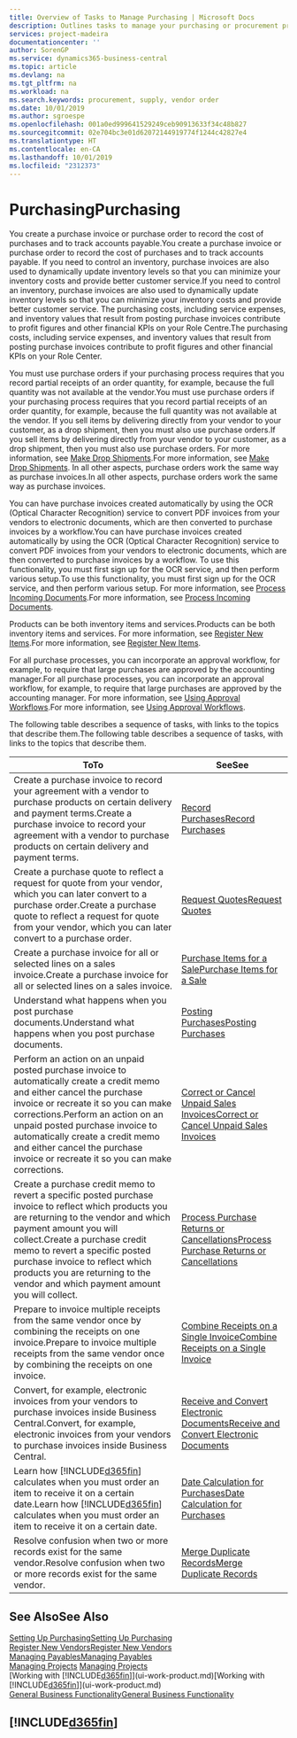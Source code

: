 ```yaml
---
title: Overview of Tasks to Manage Purchasing | Microsoft Docs
description: Outlines tasks to manage your purchasing or procurement processes, including how purchase invoices and purchase orders work.
services: project-madeira
documentationcenter: ''
author: SorenGP
ms.service: dynamics365-business-central
ms.topic: article
ms.devlang: na
ms.tgt_pltfrm: na
ms.workload: na
ms.search.keywords: procurement, supply, vendor order
ms.date: 10/01/2019
ms.author: sgroespe
ms.openlocfilehash: 001a0ed999641529249ceb90913633f34c48b827
ms.sourcegitcommit: 02e704bc3e01d62072144919774f1244c42827e4
ms.translationtype: HT
ms.contentlocale: en-CA
ms.lasthandoff: 10/01/2019
ms.locfileid: "2312373"
---
```

# <a name="purchasing"></a><span data-ttu-id="62ad6-103">Purchasing</span><span class="sxs-lookup"><span data-stu-id="62ad6-103">Purchasing</span></span>
<span data-ttu-id="62ad6-104">You create a purchase invoice or purchase order to record the cost of purchases and to track accounts payable.</span><span class="sxs-lookup"><span data-stu-id="62ad6-104">You create a purchase invoice or purchase order to record the cost of purchases and to track accounts payable.</span></span> <span data-ttu-id="62ad6-105">If you need to control an inventory, purchase invoices are also used to dynamically update inventory levels so that you can minimize your inventory costs and provide better customer service.</span><span class="sxs-lookup"><span data-stu-id="62ad6-105">If you need to control an inventory, purchase invoices are also used to dynamically update inventory levels so that you can minimize your inventory costs and provide better customer service.</span></span> <span data-ttu-id="62ad6-106">The purchasing costs, including service expenses, and inventory values that result from posting purchase invoices contribute to profit figures and other financial KPIs on your Role Centre.</span><span class="sxs-lookup"><span data-stu-id="62ad6-106">The purchasing costs, including service expenses, and inventory values that result from posting purchase invoices contribute to profit figures and other financial KPIs on your Role Center.</span></span>

<span data-ttu-id="62ad6-107">You must use purchase orders if your purchasing process requires that you record partial receipts of an order quantity, for example, because the full quantity was not available at the vendor.</span><span class="sxs-lookup"><span data-stu-id="62ad6-107">You must use purchase orders if your purchasing process requires that you record partial receipts of an order quantity, for example, because the full quantity was not available at the vendor.</span></span> <span data-ttu-id="62ad6-108">If you sell items by delivering directly from your vendor to your customer, as a drop shipment, then you must also use purchase orders.</span><span class="sxs-lookup"><span data-stu-id="62ad6-108">If you sell items by delivering directly from your vendor to your customer, as a drop shipment, then you must also use purchase orders.</span></span> <span data-ttu-id="62ad6-109">For more information, see [Make Drop Shipments](sales-how-drop-shipment.md).</span><span class="sxs-lookup"><span data-stu-id="62ad6-109">For more information, see [Make Drop Shipments](sales-how-drop-shipment.md).</span></span> <span data-ttu-id="62ad6-110">In all other aspects, purchase orders work the same way as purchase invoices.</span><span class="sxs-lookup"><span data-stu-id="62ad6-110">In all other aspects, purchase orders work the same way as purchase invoices.</span></span>

<span data-ttu-id="62ad6-111">You can have purchase invoices created automatically by using the OCR (Optical Character Recognition) service to convert PDF invoices from your vendors to electronic documents, which are then converted to purchase invoices by a workflow.</span><span class="sxs-lookup"><span data-stu-id="62ad6-111">You can have purchase invoices created automatically by using the OCR (Optical Character Recognition) service to convert PDF invoices from your vendors to electronic documents, which are then converted to purchase invoices by a workflow.</span></span> <span data-ttu-id="62ad6-112">To use this functionality, you must first sign up for the OCR service, and then perform various setup.</span><span class="sxs-lookup"><span data-stu-id="62ad6-112">To use this functionality, you must first sign up for the OCR service, and then perform various setup.</span></span> <span data-ttu-id="62ad6-113">For more information, see [Process Incoming Documents](across-process-income-documents.md).</span><span class="sxs-lookup"><span data-stu-id="62ad6-113">For more information, see [Process Incoming Documents](across-process-income-documents.md).</span></span>      

<span data-ttu-id="62ad6-114">Products can be both inventory items and services.</span><span class="sxs-lookup"><span data-stu-id="62ad6-114">Products can be both inventory items and services.</span></span> <span data-ttu-id="62ad6-115">For more information, see [Register New Items](inventory-how-register-new-items.md).</span><span class="sxs-lookup"><span data-stu-id="62ad6-115">For more information, see [Register New Items](inventory-how-register-new-items.md).</span></span>

<span data-ttu-id="62ad6-116">For all purchase processes, you can incorporate an approval workflow, for example, to require that large purchases are approved by the accounting manager.</span><span class="sxs-lookup"><span data-stu-id="62ad6-116">For all purchase processes, you can incorporate an approval workflow, for example, to require that large purchases are approved by the accounting manager.</span></span> <span data-ttu-id="62ad6-117">For more information, see [Using Approval Workflows](across-how-use-approval-workflows.md).</span><span class="sxs-lookup"><span data-stu-id="62ad6-117">For more information, see [Using Approval Workflows](across-how-use-approval-workflows.md).</span></span>

<span data-ttu-id="62ad6-118">The following table describes a sequence of tasks, with links to the topics that describe them.</span><span class="sxs-lookup"><span data-stu-id="62ad6-118">The following table describes a sequence of tasks, with links to the topics that describe them.</span></span>

| <span data-ttu-id="62ad6-119">To</span><span class="sxs-lookup"><span data-stu-id="62ad6-119">To</span></span> | <span data-ttu-id="62ad6-120">See</span><span class="sxs-lookup"><span data-stu-id="62ad6-120">See</span></span> |
| --- | --- |
| <span data-ttu-id="62ad6-121">Create a purchase invoice to record your agreement with a vendor to purchase products on certain delivery and payment terms.</span><span class="sxs-lookup"><span data-stu-id="62ad6-121">Create a purchase invoice to record your agreement with a vendor to purchase products on certain delivery and payment terms.</span></span> |[<span data-ttu-id="62ad6-122">Record Purchases</span><span class="sxs-lookup"><span data-stu-id="62ad6-122">Record Purchases</span></span>](purchasing-how-record-purchases.md) |
|<span data-ttu-id="62ad6-123">Create a purchase quote to reflect a request for quote from your vendor, which you can later convert to a purchase order.</span><span class="sxs-lookup"><span data-stu-id="62ad6-123">Create a purchase quote to reflect a request for quote from your vendor, which you can later convert to a purchase order.</span></span>|[<span data-ttu-id="62ad6-124">Request Quotes</span><span class="sxs-lookup"><span data-stu-id="62ad6-124">Request Quotes</span></span>](purchasing-how-request-quotes.md)|
| <span data-ttu-id="62ad6-125">Create a purchase invoice for all or selected lines on a sales invoice.</span><span class="sxs-lookup"><span data-stu-id="62ad6-125">Create a purchase invoice for all or selected lines on a sales invoice.</span></span> |[<span data-ttu-id="62ad6-126">Purchase Items for a Sale</span><span class="sxs-lookup"><span data-stu-id="62ad6-126">Purchase Items for a Sale</span></span>](purchasing-how-purchase-products-sale.md) |
|<span data-ttu-id="62ad6-127">Understand what happens when you post purchase documents.</span><span class="sxs-lookup"><span data-stu-id="62ad6-127">Understand what happens when you post purchase documents.</span></span>|[<span data-ttu-id="62ad6-128">Posting Purchases</span><span class="sxs-lookup"><span data-stu-id="62ad6-128">Posting Purchases</span></span>](ui-post-purchases.md)|
| <span data-ttu-id="62ad6-129">Perform an action on an unpaid posted purchase invoice to automatically create a credit memo and either cancel the purchase invoice or recreate it so you can make corrections.</span><span class="sxs-lookup"><span data-stu-id="62ad6-129">Perform an action on an unpaid posted purchase invoice to automatically create a credit memo and either cancel the purchase invoice or recreate it so you can make corrections.</span></span> |[<span data-ttu-id="62ad6-130">Correct or Cancel Unpaid Sales Invoices</span><span class="sxs-lookup"><span data-stu-id="62ad6-130">Correct or Cancel Unpaid Sales Invoices</span></span>](purchasing-how-correct-cancel-unpaid-purchase-invoices.md) |
| <span data-ttu-id="62ad6-131">Create a purchase credit memo to revert a specific posted purchase invoice to reflect which products you are returning to the vendor and which payment amount you will collect.</span><span class="sxs-lookup"><span data-stu-id="62ad6-131">Create a purchase credit memo to revert a specific posted purchase invoice to reflect which products you are returning to the vendor and which payment amount you will collect.</span></span> |[<span data-ttu-id="62ad6-132">Process Purchase Returns or Cancellations</span><span class="sxs-lookup"><span data-stu-id="62ad6-132">Process Purchase Returns or Cancellations</span></span>](purchasing-how-register-new-vendors.md) |
|<span data-ttu-id="62ad6-133">Prepare to invoice multiple receipts from the same vendor once by combining the receipts on one invoice.</span><span class="sxs-lookup"><span data-stu-id="62ad6-133">Prepare to invoice multiple receipts from the same vendor once by combining the receipts on one invoice.</span></span>|[<span data-ttu-id="62ad6-134">Combine Receipts on a Single Invoice</span><span class="sxs-lookup"><span data-stu-id="62ad6-134">Combine Receipts on a Single Invoice</span></span>](purchasing-how-to-combine-receipts.md)|
|<span data-ttu-id="62ad6-135">Convert, for example, electronic invoices from your vendors to purchase invoices inside Business Central.</span><span class="sxs-lookup"><span data-stu-id="62ad6-135">Convert, for example, electronic invoices from your vendors to purchase invoices inside Business Central.</span></span>|[<span data-ttu-id="62ad6-136">Receive and Convert Electronic Documents</span><span class="sxs-lookup"><span data-stu-id="62ad6-136">Receive and Convert Electronic Documents</span></span>](purchasing-how-to-receive-and-convert-electronic-documents.md)|
| <span data-ttu-id="62ad6-137">Learn how [!INCLUDE[d365fin](includes/d365fin_md.md)] calculates when you must order an item to receive it on a certain date.</span><span class="sxs-lookup"><span data-stu-id="62ad6-137">Learn how [!INCLUDE[d365fin](includes/d365fin_md.md)] calculates when you must order an item to receive it on a certain date.</span></span>|[<span data-ttu-id="62ad6-138">Date Calculation for Purchases</span><span class="sxs-lookup"><span data-stu-id="62ad6-138">Date Calculation for Purchases</span></span>](purchasing-date-calculation-for-purchases.md)|
|<span data-ttu-id="62ad6-139">Resolve confusion when two or more records exist for the same vendor.</span><span class="sxs-lookup"><span data-stu-id="62ad6-139">Resolve confusion when two or more records exist for the same vendor.</span></span>|[<span data-ttu-id="62ad6-140">Merge Duplicate Records</span><span class="sxs-lookup"><span data-stu-id="62ad6-140">Merge Duplicate Records</span></span>](sales-how-merge-duplicate-records.md)|

## <a name="see-also"></a><span data-ttu-id="62ad6-141">See Also</span><span class="sxs-lookup"><span data-stu-id="62ad6-141">See Also</span></span>
[<span data-ttu-id="62ad6-142">Setting Up Purchasing</span><span class="sxs-lookup"><span data-stu-id="62ad6-142">Setting Up Purchasing</span></span>](purchasing-setup-purchasing.md)  
[<span data-ttu-id="62ad6-143">Register New Vendors</span><span class="sxs-lookup"><span data-stu-id="62ad6-143">Register New Vendors</span></span>](purchasing-how-register-new-vendors.md)  
[<span data-ttu-id="62ad6-144">Managing Payables</span><span class="sxs-lookup"><span data-stu-id="62ad6-144">Managing Payables</span></span>](payables-manage-payables.md)  
<span data-ttu-id="62ad6-145">[Managing Projects](projects-manage-projects.md)  </span><span class="sxs-lookup"><span data-stu-id="62ad6-145">[Managing Projects](projects-manage-projects.md)  </span></span>  
<span data-ttu-id="62ad6-146">[Working with [!INCLUDE[d365fin](includes/d365fin_md.md)]](ui-work-product.md)</span><span class="sxs-lookup"><span data-stu-id="62ad6-146">[Working with [!INCLUDE[d365fin](includes/d365fin_md.md)]](ui-work-product.md)</span></span>  
[<span data-ttu-id="62ad6-147">General Business Functionality</span><span class="sxs-lookup"><span data-stu-id="62ad6-147">General Business Functionality</span></span>](ui-across-business-areas.md)

## [!INCLUDE[d365fin](includes/free_trial_md.md)]  
